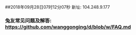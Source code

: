##2018年09月28日07时12分07秒 新址: 104.248.9.177
### 兔友常见问题及解答: https://github.com/wanggonging/d/blob/w/FAQ.md
